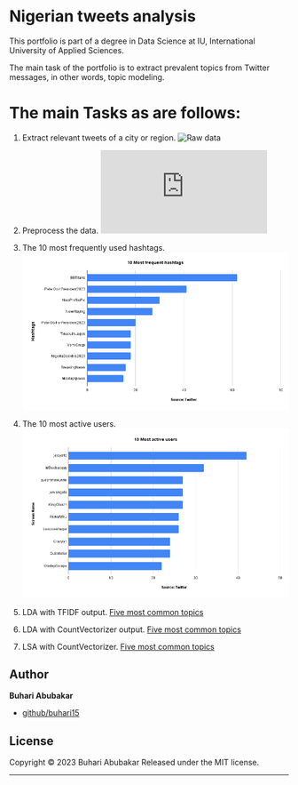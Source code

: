 # Nigerian tweets analysis

This portfolio is part of a degree in Data Science at IU, International University of Applied Sciences.

The main task of the portfolio is to extract prevalent topics from Twitter messages, in other words, topic modeling.

# The main Tasks as are follows:

1.  Extract relevant tweets of a city or region.
![Raw data](https://github.com/buhari15/tweets-nigeria-analysis/blob/main/tweets_ng.jsonl)

2.  Preprocess the data.
![Data preprocessing](https://github.com/buhari15/tweets-nigeria-analysis/blob/main/analysis.py)

3.  The 10 most frequently used hashtags.
![Most frequent hashtags](https://github.com/buhari15/tweets-nigeria-analysis/blob/main/10_Most_frequent_hashtags.png)

4. The 10 most active users.
![Most active users](https://github.com/buhari15/tweets-nigeria-analysis/blob/main/10_most_active_users.png)

5.  LDA with TFIDF output. 
[Five most common topics]()

6.  LDA with CountVectorizer output. 
[Five most common topics](https://github.com/buhari15/tweets-nigeria-analysis/blob/main/cvect_lda_topics.csv)

7.  LSA with CountVectorizer. 
[Five most common topics](https://github.com/buhari15/tweets-nigeria-analysis/blob/main/tfidf_lda_topics.csv)


## Author

**Buhari Abubakar**

+ [github/buhari15](https://github.com/buhari15)

## License

Copyright © 2023 Buhari Abubakar
Released under the MIT license.

***
